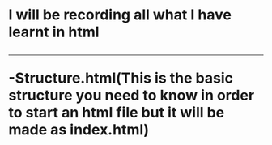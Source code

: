 <H1>I will be recording all what I have learnt in html
<Hr>
-Structure.html(This is the basic structure you need to know in order to start an html file but it will be made as index.html) </p>
